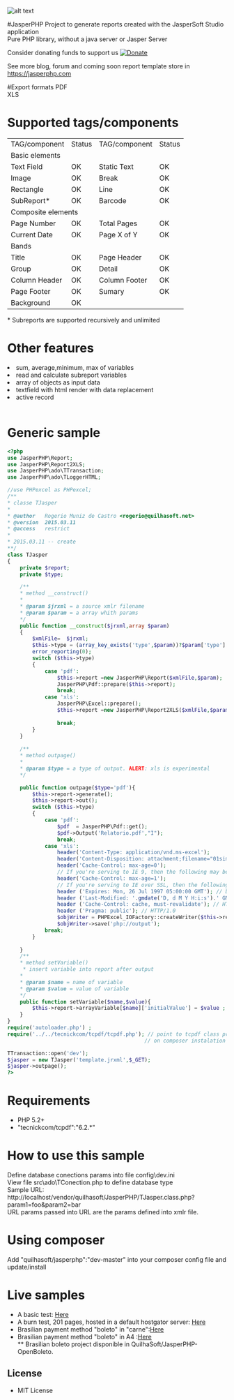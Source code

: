 ![alt text](https://jasperphp.com/wp-content/uploads/2020/01/cropped-ms-icon-150x150-2.png) 

#JasperPHP
Project to generate reports created with the JasperSoft Studio application<br>
Pure PHP library, without a java server or Jasper Server

Consider donating funds to support us
[![Donate](https://img.shields.io/badge/Donate-PayPal-green.svg)](https://www.paypal.com/cgi-bin/webscr?cmd=_s-xclick&hosted_button_id=EE7CD4UZEL3A4&source=url)

See more blog, forum and coming soon report template store in https://jasperphp.com 

#Export formats
 PDF <br>
 XLS

# Supported tags/components
<table>
    <tr>
        <td>TAG/component</td>
        <td>Status</td>
        <td>TAG/component</td>
        <td>Status</td>
    </tr>
    <tr>
        <td colspan="4">Basic elements</td>
    </tr>
    <tr>
        <td>Text Field</td>
        <td>OK</td>
        <td>Static Text</td>
        <td>OK</td>
    </tr>
    <tr>
        <td>Image</td>
        <td>OK</td>
        <td>Break</td>
        <td>OK</td>
    </tr>
    <tr>
        <td>Rectangle</td>
        <td>OK</td>
        <td>Line</td>
        <td>OK</td>
    </tr>
    <tr>
        <td>SubReport*</td>
        <td>OK</td>
        <td>Barcode</td>
        <td>OK</td>
    </tr>
    <tr>
        <td colspan="4">Composite elements</td>
    </tr>
    <tr>
        <td>Page Number</td>
        <td>OK</td>
        <td>Total Pages</td>
        <td>OK</td>
    </tr>
    <tr>
        <td>Current Date</td>
        <td>OK</td>
        <td>Page X of Y</td>
        <td>OK</td>
    </tr>
    <tr>
        <td colspan="4">Bands</td>
    </tr>
    <tr>
        <td>Title</td>
        <td>OK</td>
        <td>Page Header</td>
        <td>OK</td>
    </tr>
    <tr>
        <td>Group</td>
        <td>OK</td>
        <td>Detail</td>
        <td>OK</td>
    </tr>
    <tr>
        <td>Column Header</td>
        <td>OK</td>
        <td>Column Footer</td>
        <td>OK</td>
    </tr>
    <tr>
        <td>Page Footer</td>
        <td>OK</td>
        <td>Sumary</td>
        <td>OK</td>
    </tr>
    <tr>
        <td>Background</td>
        <td>OK</td>
    </tr>
</table>
* Subreports are supported recursively and unlimited

# Other features
<lu>
    <li>sum, average,minimum, max of variables</li>
    <li>read and calculate subreport variables</li>
    <li>array of objects as input data</li>
    <li>textfield with html render with data replacement</li>
    <li>active record</li>
</lu>
<br>

# Generic sample
```php
<?php
use JasperPHP\Report;
use JasperPHP\Report2XLS;
use JasperPHP\ado\TTransaction;
use JasperPHP\ado\TLoggerHTML;

//use PHPexcel as PHPexcel;
/**
* classe TJasper
*
* @author   Rogerio Muniz de Castro <rogerio@quilhasoft.net>
* @version  2015.03.11
* @access   restrict
* 
* 2015.03.11 -- create
**/
class TJasper
{
    private $report;
    private $type;

    /**
    * method __construct()
    * 
    * @param $jrxml = a source xmlr filename
    * @param $param = a array whith params
    */
    public function __construct($jrxml,array $param)
    {
        $xmlFile=  $jrxml;
        $this->type = (array_key_exists('type',$param))?$param['type']:'pdf';
        error_reporting(0);
        switch ($this->type)
        {
            case 'pdf': 
                $this->report =new JasperPHP\Report($xmlFile,$param);
                JasperPHP\Pdf::prepare($this->report);
                break;
            case 'xls':
                JasperPHP\Excel::prepare();
                $this->report =new JasperPHP\Report2XLS($xmlFile,$param);
                
                break;
        }
    }
    
    /**
    * method outpage()
    * 
    * @param $type = a type of output. ALERT: xls is experimental
    */

    public function outpage($type='pdf'){
        $this->report->generate();
        $this->report->out();
        switch ($this->type)
        {
            case 'pdf':
                $pdf  = JasperPHP\Pdf::get();
                $pdf->Output('Relatorio.pdf',"I");
                break;
            case 'xls':
                header('Content-Type: application/vnd.ms-excel');
                header('Content-Disposition: attachment;filename="01simple.xls"');
                header('Cache-Control: max-age=0');
                // If you're serving to IE 9, then the following may be needed
                header('Cache-Control: max-age=1');
                // If you're serving to IE over SSL, then the following may be needed
                header ('Expires: Mon, 26 Jul 1997 05:00:00 GMT'); // Date in the past
                header ('Last-Modified: '.gmdate('D, d M Y H:i:s').' GMT'); // always modified
                header ('Cache-Control: cache, must-revalidate'); // HTTP/1.1
                header ('Pragma: public'); // HTTP/1.0
                $objWriter = PHPExcel_IOFactory::createWriter($this->report->wb, 'Excel5');
                $objWriter->save('php://output');
            break;
        }
        
    }
    /**
    * method setVariable()
     * insert variable into report after output
    * 
    * @param $name = name of variable
    * @param $value = value of variable
    */
    public function setVariable($name,$value){
        $this->report->arrayVariable[$name]['initialValue'] = $value ;
    }
}
require('autoloader.php') ;
require('../../tecnickcom/tcpdf/tcpdf.php'); // point to tcpdf class previosly instaled , 
                                            // on composer instalation is not necessaty 

TTransaction::open('dev');
$jasper = new TJasper('template.jrxml',$_GET);
$jasper->outpage();
?>

```

# Requirements
* PHP 5.2+
* "tecnickcom/tcpdf":"6.2.*"

# How to use this sample
Define database conections params into file config\dev.ini<br>
View file src\ado\TConection.php to define database type<br>
Sample URL:<br>
http://localhost/vendor/quilhasoft/JasperPHP/TJasper.class.php?param1=foo&param2=bar<br>
URL params passed into URL are the params defined into xmlr file.<br>
# Using composer
Add "quilhasoft/jasperphp":"dev-master" into your composer config file and update/install

# Live samples<br>
* A basic test: <a href='http://quilhasoft.net/Jasper/vendor/quilhasoft/JasperPHP/TJasper.class.php'>Here</a><br>
* A burn test, 201 pages, hosted in a default hostgator server: <a href='http://quilhasoft.net/Jasper/vendor/quilhasoft/JasperPHP/TJasper.class.php?report=cities/region.jrxml'>Here</a><br>
* Brasilian payment method "boleto" in "carne":<a href='http://quilhasoft.net/Jasper/vendor/quilhasoft/JasperPHP-OpenBoleto/itauJasper.php'>Here</a><br>
* Brasilian payment method "boleto" in A4 :<a href='http://quilhasoft.net/Jasper/vendor/quilhasoft/JasperPHP-OpenBoleto/itauJasperA4.php'>Here</a><br>
 ** Brasilian boleto project disponible in QuilhaSoft/JasperPHP-OpenBoleto.

## License

* MIT License
